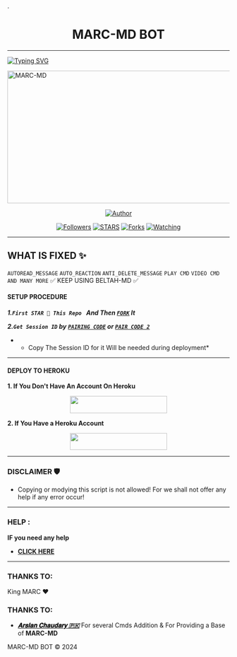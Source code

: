 .<h1 align="center">MARC-MD BOT</h1>
<p align="center">  

***
  
<a href="https://git.io/typing-svg"><img src="https://readme-typing-svg.demolab.com?font=Black+Ops+One&size=50&pause=1000&color=1BAFBAFF&center=true&width=910&height=100&lines=THANKS FOR CHOOSING +MARC-MD;MULTI+DEVICE+WHATSAPP+BOT;CREATED+BY+𝐀𝐫𝐬𝐥𝐚𝐧+𝐂𝐡𝐚𝐮𝐝𝐚𝐫𝐲;RELEASED+21.11.2024" alt="Typing SVG" /></a>
  </p>
    <img alt="MARC-MD" width="700" height="300" src="https://files.catbox.moe/qt6581.jpg">
<p align="center">
<p align="center">
<a href="https://github.com/Beltahk/SCENE-MRM"><img title="Author" src="https://img.shields.io/badge/MARC-MD-black?style=for-the-badge&logo=github"></a>
<p/>
<p align="center">
<a href="https://github.com/MARC701?tab=followers"><img title="Followers" src="https://img.shields.io/github/followers/MARC701?label=Followers&style=social"></a>
<a href="https://github.com/MARC701/stargazers/"><img title="STARS" src="https://img.shields.io/github/stars/MARC701?&style=social"></a>
<a href="https://github.com/MARC701/network/members"><img title="Forks" src="https://img.shields.io/github/forks/MARC701?style=social"></a>
<a href="https://github.com/MARC701/watchers"><img title="Watching" src="https://img.shields.io/github/watchers/MARC701?label=Watching&style=social"></a>
  
***

## WHAT IS FIXED ✨ 
`AUTOREAD_MESSAGE`
`AUTO_REACTION`
`ANTI_DELETE_MESSAGE`
`PLAY CMD`
`VIDEO CMD`
`AND MANY MORE`
✅ KEEP USING BELTAH-MD ✅

#### SETUP PROCEDURE

***1.`First STAR 🌟 This Repo ` And Then [`FORK`]([https://github.com/MARC701/BELTAH-MD/fork](https://github.com/MARC701/BELTAH-MD/fork)) It***

***2.`Get Session ID` by  [`PAIRING CODE`](https://bel-tah-sns.onrender.com/pair) or [`PAIR CODE 2`](https://bel-tah-sns.onrender.com/)***

* - Copy The Session ID for it Will be needed during deployment*

***

#### DEPLOY TO HEROKU 
**1. If You Don't Have An Account On Heroku**
    <br>
<p align="center"><a href="https://signup.heroku.com">
 <img src="https://img.shields.io/badge/Create%20Account%20Now-blue?style=for-the-badge&logo=heroku" width="220" height="38.45"/></a></p>

**2. If You Have a Heroku Account**
    <br>
<p align="center"><a href="https://dashboard.heroku.com/new?button-url=https%3A%2F%2Fgithub.com%2FHuaweike%2FAUTOMATIC-BOT&org=beltahteam&template=https%3A%2F%2Fgithub.com%2FHuaweike%2FAUTOMATIC-BOT"> <img src="https://img.shields.io/badge/DEPLOY%20NOW-blue?style=for-the-badge&logo=heroku" width="220" height="38.45"/></a></p>


***


### DISCLAIMER 🛡 
- Copying or modying this script is not
allowed! For we shall not offer any help if any error occur!

***
### HELP :
**IF you need any help**
- [**CLICK HERE**](https://api.whatsapp.com/send?phone=+923111977378&text=Hy_Arslan-Chaudary)


***

### THANKS TO:
King MARC ❤️
### THANKS TO:
- [***𝐀𝐫𝐬𝐥𝐚𝐧 𝐂𝐡𝐚𝐮𝐝𝐚𝐫𝐲 🇵🇰***](https://github.com/MARC701) For several Cmds Addition & For Providing a Base of **MARC-MD**






MARC-MD BOT ©️ 2024 
